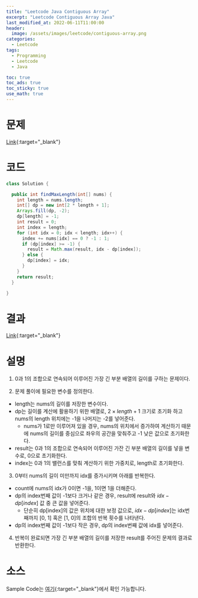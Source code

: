 ```yaml
---
title: "Leetcode Java Contiguous Array"
excerpt: "Leetcode Contiguous Array Java"
last_modified_at: 2022-06-11T11:00:00
header:
  image: /assets/images/leetcode/contiguous-array.png
categories:
  - Leetcode
tags:
  - Programming
  - Leetcode
  - Java

toc: true
toc_ads: true
toc_sticky: true
use_math: true
---
```

# 문제
[Link](https://leetcode.com/problems/contiguous-array/){:target="_blank"}

# 코드
```java
class Solution {

  public int findMaxLength(int[] nums) {
    int length = nums.length;
    int[] dp = new int[2 * length + 1];
    Arrays.fill(dp, -2);
    dp[length] = -1;
    int result = 0;
    int index = length;
    for (int idx = 0; idx < length; idx++) {
      index += nums[idx] == 0 ? -1 : 1;
      if (dp[index] >= -1) {
        result = Math.max(result, idx - dp[index]);
      } else {
        dp[index] = idx;
      }
    }
    return result;
  }

}
```

# 결과
[Link](https://leetcode.com/submissions/detail/719265380/){:target="_blank"}

# 설명
1. 0과 1의 조합으로 연속되어 이루어진 가장 긴 부분 배열의 길이를 구하는 문제이다.

2. 문제 풀이에 필요한 변수를 정의한다.
- length는 nums의 길이를 저장한 변수이다.
- dp는 길이를 계산에 활용하기 위한 배열로, $2 \times length + 1$ 크기로 초기화 하고 nums의 length 위치에는 -1을 나머지는 -2를 넣어준다.
  - nums가 1로만 이루어져 있을 경우, nums의 위치에서 증가하여 계산하기 때문에 nums의 길이를 중심으로 좌우의 공간을 맞춰주고 -1 낮은 값으로 초기화한다.
- result는 0과 1의 조합으로 연속되어 이루어진 가잔 긴 부분 배열의 길이를 넣을 변수로, 0으로 초기화한다.
- index는 0과 1의 밸런스를 맞춰 계산하기 위한 가중치로, length로 초기화한다.

3. 0부터 nums의 길이 미만까지 idx를 증가시키며 아래를 반복한다.
- count에 nums의 idx가 0이면 -1을, 1이면 1을 더해준다.
- dp의 index번째 값이 -1보다 크거나 같은 경우, result에 result와 $idx - dp[index]$ 값 중 큰 값을 넣어준다.
  - 단순히 dp[index]의 값은 위치에 대한 보정 값으로, $idx - dp[index]$는 idx번째까지 [0, 1] 혹은 [1, 0]의 조합의 반복 횟수를 나타낸다.
- dp의 index번째 값이 -1보다 작은 경우, dp의 index번째 값에 idx를 넣어준다.

4. 반복이 완료되면 가장 긴 부분 배열의 길이를 저장한 result를 주어진 문제의 결과로 반환한다.

# 소스
Sample Code는 [여기](https://github.com/GracefulSoul/leetcode/blob/master/src/main/java/gracefulsoul/problems/ContiguousArray.java){:target="_blank"}에서 확인 가능합니다.